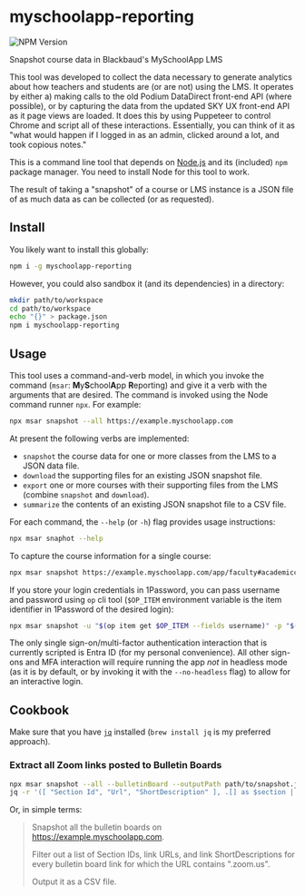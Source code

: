 # myschoolapp-reporting

![NPM Version](https://img.shields.io/npm/v/myschoolapp-reporting)

Snapshot course data in Blackbaud's MySchoolApp LMS

This tool was developed to collect the data necessary to generate analytics about how teachers and students are (or are not) using the LMS. It operates by either a) making calls to the old Podium DataDirect front-end API (where possible), or by capturing the data from the updated SKY UX front-end API as it page views are loaded. It does this by using Puppeteer to control Chrome and script all of these interactions. Essentially, you can think of it as "what would happen if I logged in as an admin, clicked around a lot, and took copious notes."

This is a command line tool that depends on [Node.js](https://nodejs.org/) and its (included) `npm` package manager. You need to install Node for this tool to work.

The result of taking a "snapshot" of a course or LMS instance is a JSON file of as much data as can be collected (or as requested).

## Install

You likely want to install this globally:

```sh
npm i -g myschoolapp-reporting
```

However, you could also sandbox it (and its dependencies) in a directory:

```sh
mkdir path/to/workspace
cd path/to/workspace
echo "{}" > package.json
npm i myschoolapp-reporting
```

## Usage

This tool uses a command-and-verb model, in which you invoke the command (`msar`: **M**y**S**chool**A**pp **R**eporting) and give it a verb with the arguments that are desired. The command is invoked using the Node command runner `npx`. For example:

```sh
npx msar snapshot --all https://example.myschoolapp.com
```

At present the following verbs are implemented:

- `snapshot` the course data for one or more classes from the LMS to a JSON data file.
- `download` the supporting files for an existing JSON snapshot file.
- `export` one or more courses with their supporting files from the LMS (combine `snapshot` and `download`).
- `summarize` the contents of an existing JSON snapshot file to a CSV file.

For each command, the `--help` (or `-h`) flag provides usage instructions:

```sh
npx msar snaphot --help
```

To capture the course information for a single course:

```sh
npx msar snapshot https://example.myschoolapp.com/app/faculty#academicclass/97551579/0/bulletinboard
```

If you store your login credentials in 1Password, you can pass username and password using `op` cli tool (`$OP_ITEM` environment variable is the item identifier in 1Password of the desired login):

```sh
npx msar snapshot -u "$(op item get $OP_ITEM --fields username)" -p "$(op item get $OP_ITEM --fields password --reveal)" --sso "entra-id" https://example.myschoolapp.com/app/faculty#academicclass/97551579/0/bulletinboard
```

The only single sign-on/multi-factor authentication interaction that is currently scripted is Entra ID (for my personal convenience). All other sign-ons and MFA interaction will require running the app _not_ in headless mode (as it is by default, or by invoking it with the `--no-headless` flag) to allow for an interactive login.

## Cookbook

Make sure that you have [`jq`](https://jqlang.github.io/jq/) installed (`brew install jq` is my preferred approach).

### Extract all Zoom links posted to Bulletin Boards

```sh
npx msar snapshot --all --bulletinBoard --outputPath path/to/snapshot.json https://example.myschoolapp.com
jq -r '([ "Section Id", "Url", "ShortDescription" ], .[] as $section | $section.BulletinBoard?[]?.Content?[]? as $content | $content.Url? | select(. != null) | select(contains(".zoom.us")) | [ $section.SectionInfo.Id, $content.Url?, $content.ShortDescription? ]) | @csv' path/to/snapshot.json > path/to/csv/ouput.csv
```

Or, in simple terms:

> Snapshot all the bulletin boards on https://example.myschoolapp.com.
>
> Filter out a list of Section IDs, link URLs, and link ShortDescriptions for every bulletin board link for which the URL contains ".zoom.us".
>
> Output it as a CSV file.
